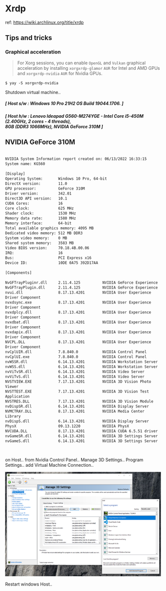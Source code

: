 # Xrdp

ref: https://wiki.archlinux.org/title/xrdp

 ## Tips and tricks
 
 ### Graphical acceleration

 >For Xorg sessions, you can enable `OpenGL` and `Vulkan` graphical acceleration by installing `xorgxrdp-glamor` `AUR` for Intel and AMD GPUs and `xorgxrdp-nvidia` `AUR` for Nvidia GPUs.

```console
$ yay -S xorgxrdp-nvidia
```

Shutdown virtual machine..

##### [ Host s/w : Windows 10 Pro 21H2 OS Build 19044.1706. ]

##### [ Host h/w : Lenovo Ideapad G560-M274YGE - Intel Core i5-450M (2.40GHz, 2 cores - 4 threads),<br>8GB (DDR3 1066MHz), NVIDIA GeForce 310M ]</p>

## NVIDIA GeForce 310M

<pre><code>
NVIDIA System Information report created on: 06/13/2022 16:33:15
System name: KG560

[Display]
Operating System:       Windows 10 Pro, 64-bit
DirectX version:        11.0 
GPU processor:          GeForce 310M
Driver version:         342.01
Direct3D API version:   10.1
CUDA Cores:             16 
Core clock:             625 MHz 
Shader clock:           1530 MHz
Memory data rate:       1580 MHz
Memory interface:       64-bit 
Total available graphics memory: 4095 MB
Dedicated video memory: 512 MB DDR3
System video memory:    0 MB
Shared system memory:   3583 MB
Video BIOS version:     70.18.4B.00.06
IRQ:                    16
Bus:                    PCI Express x16
Device ID:              10DE 0A75 392D17AA

[Components]

NvGFTrayPluginr.dll	    2.11.4.125		    NVIDIA GeForce Experience
NvGFTrayPlugin.dll	    2.11.4.125		    NVIDIA GeForce Experience
nvui.dll		        8.17.13.4201		NVIDIA User Experience Driver Component
nvxdsync.exe		    8.17.13.4201		NVIDIA User Experience Driver Component
nvxdplcy.dll		    8.17.13.4201		NVIDIA User Experience Driver Component
nvxdbat.dll		        8.17.13.4201		NVIDIA User Experience Driver Component
nvxdapix.dll		    8.17.13.4201		NVIDIA User Experience Driver Component
NVCPL.DLL		        8.17.13.4201		NVIDIA User Experience Driver Component
nvCplUIR.dll		    7.8.840.0		    NVIDIA Control Panel
nvCplUI.exe		        7.8.840.0		    NVIDIA Control Panel
nvWSSR.dll		        6.14.13.4201		NVIDIA Workstation Server
nvWSS.dll		        6.14.13.4201		NVIDIA Workstation Server
nvViTvSR.dll		    6.14.13.4201		NVIDIA Video Server
nvViTvS.dll		        6.14.13.4201		NVIDIA Video Server
NVSTVIEW.EXE		    7.17.13.4201		NVIDIA 3D Vision Photo Viewer
NVSTTEST.EXE		    7.17.13.4201		NVIDIA 3D Vision Test Application
NVSTRES.DLL		        7.17.13.4201		NVIDIA 3D Vision Module
nvDispSR.dll		    6.14.13.4201		NVIDIA Display Server
NVMCTRAY.DLL		    8.17.13.4201		NVIDIA Media Center Library
nvDispS.dll		        6.14.13.4201		NVIDIA Display Server
PhysX		            09.13.1220		    NVIDIA PhysX
NVCUDA.DLL		        8.17.13.4201		NVIDIA CUDA 6.5.51 driver
nvGameSR.dll		    6.14.13.4201		NVIDIA 3D Settings Server
nvGameS.dll		        6.14.13.4201		NVIDIA 3D Settings Server
</code></pre>

<br>

on Host.. from Nvidia Control Panel.. Manage 3D Settings.. Program Settings.. add Virtual Machine Connection..

<p align="center"><img src="images/manage3DSetting.PNG" alt="manage NVIDIA GeForce 310M 3D Setting" width="auto" /></p>

Restart windows Host..
